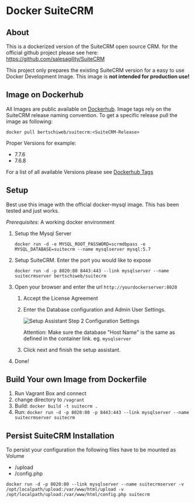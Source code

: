 Docker SuiteCRM
===============

## About
This is a dockerized version of the SuiteCRM open source CRM. 
for the official github project please see here: https://github.com/salesagility/SuiteCRM

This project only prepares the existing SuiteCRM version for a easy to use Docker Development Image. This image is **not intended for production use!**


## Image on Dockerhub

All Images are public available on [Dockerhub](https://hub.docker.com/r/bertschiweb/suitecrm/). 
Image tags rely on the SuiteCRM release naming convention. To get a specific release pull the image as following:
 
 `docker pull bertschiweb/suitecrm:<SuiteCRM-Release>`
 
Proper Versions for example:
- 7.7.6
- 7.6.8

For a list of all available Versions please see [Dockerhub Tags](https://hub.docker.com/r/bertschiweb/suitecrm/tags/)



## Setup 

Best use this image with the official docker-mysql image. This has been tested and just works.

*Prerequisites:* A working docker environment

1. Setup the Mysql Server

   `docker run -d -e MYSQL_ROOT_PASSWORD=scrmdbpass -e MYSQL_DATABASE=suitecrm --name mysqlserver mysql:5.7`

2. Setup SuiteCRM. Enter the port you would like to expose
    
    `docker run -d -p 8020:80 8443:443 --link mysqlserver --name suitecrmserver bertschiweb/suitecrm`

3. Open your browser and enter the url `http://yourdockerserver:8020` 
    1. Accept the License Agreement
    2. Enter the Database configuration and Admin User Settings.

        ![Setup Assistant Step 2 Configuration Settings](https://raw.githubusercontent.com/liteart/docker-suitecrm/master/docs/docs2.png)
        
        Attention: Make sure the database "Host Name" is the same as defined in the container link. eg. `mysqlserver`
        
    3. Click next and finish the setup assistant. 
    
4. Done!    



## Build Your own Image from Dockerfile

1. Run Vagrant Box and connect
2. change directory to `/vagrant`
3. Build: `docker build -t suitecrm .`
4. Run: `docker run -d -p 8020:80 -p 8443:443 --link mysqlserver --name suitecrmserver suitecrm`


## Persist SuiteCRM Installation

To persist your configuration the following files have to be mounted as Volume

- /upload
- /config.php

`docker run -d -p 8020:80 --link mysqlserver --name suitecrmserver -v /opt/localpath/upload:/var/www/html/upload -v /opt/localpath/upload:/var/www/html/config.php suitecrm`
